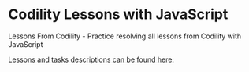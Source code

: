 # Codility Lessons with JavaScript
Lessons From Codility - Practice resolving all lessons from Codility with JavaScript

[Lessons and tasks descriptions can be found here:](https://codility.com/programmers/lessons/1-iterations/)
